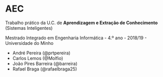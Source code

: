# AEC
<!---### Nota final do trabalho: XX em 20.-->

Trabalho prático da U.C. de __Aprendizagem e Extração de Conhecimento__ (Sistemas Inteligentes)

Mestrado Integrado em Engenharia Informática - 4.º ano - 2018/19 - Universidade do Minho

* André Pereira (@prtpereira)
* Carlos Lemos (@Molfio)
* João Pires Barreira (@barreira)
* Rafael Braga (@rafaelbraga25)

